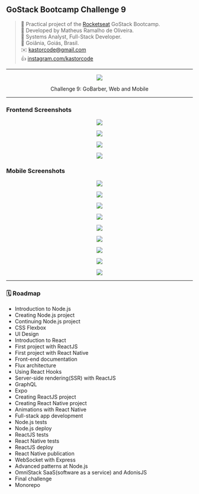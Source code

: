 ## GoStack Bootcamp Challenge 9
> 🚀 Practical project of the [Rocketseat](https://rocketseat.com.br) GoStack Bootcamp.  
👷 Developed by Matheus Ramalho de Oliveira.  
🔨 Systems Analyst, Full-Stack Developer.  
🏡 Goiânia, Goiás, Brasil.  
✉️ kastorcode@gmail.com  
👍 [instagram.com/kastorcode](https://www.instagram.com/kastorcode)

---

<p align="center">
  <img src="assets/gostack.png" />
</p>
<p align="center">
    Challenge 9: GoBarber, Web and Mobile
</p>

---

### Frontend Screenshots

<p align="center">
  <img src="web/screenshots/1.png" />
</p>
<p align="center">
  <img src="web/screenshots/2.png" />
</p>
<p align="center">
  <img src="web/screenshots/3.png" />
</p>
<p align="center">
  <img src="web/screenshots/4.png" />
</p>

### Mobile Screenshots

<p align="center">
  <img src="mobile/screenshots/1.png" />
</p>
<p align="center">
  <img src="mobile/screenshots/2.png" />
</p>
<p align="center">
  <img src="mobile/screenshots/3.png" />
</p>
<p align="center">
  <img src="mobile/screenshots/4.png" />
</p>
<p align="center">
  <img src="mobile/screenshots/5.png" />
</p>
<p align="center">
  <img src="mobile/screenshots/6.png" />
</p>
<p align="center">
  <img src="mobile/screenshots/7.png" />
</p>
<p align="center">
  <img src="mobile/screenshots/8.png" />
</p>
<p align="center">
  <img src="mobile/screenshots/9.png" />
</p>

---

### 🗓 ️Roadmap
- Introduction to Node.js
- Creating Node.js project
- Continuing Node.js project
- CSS Flexbox
- UI Design
- Introduction to React
- First project with ReactJS
- First project with React Native
- Front-end documentation
- Flux architecture
- Using React Hooks
- Server-side rendering(SSR) with ReactJS
- GraphQL
- Expo
- Creating ReactJS project
- Creating React Native project
- Animations with React Native
- Full-stack app development
- Node.js tests
- Node.js deploy
- ReactJS tests
- React Native tests
- ReactJS deploy
- React Native publication
- WebSocket with Express
- Advanced patterns at Node.js
- OmniStack SaaS(software as a service) and AdonisJS
- Final challenge
- Monorepo
